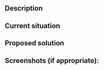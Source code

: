 <!--- Provide a general summary of your changes in the Title of this PR -->

## Description
<!--- Please include a brief summary of the changes and related issue (if there's any). -->


## Current situation
<!--- Describe the current situation. Explain current problems, if there are any. -->


## Proposed solution
<!--- Provide an in detail summary of the changes or features from user's POV. -->


## Screenshots (if appropriate):
<!--- Paste your screenshots below this line. -->